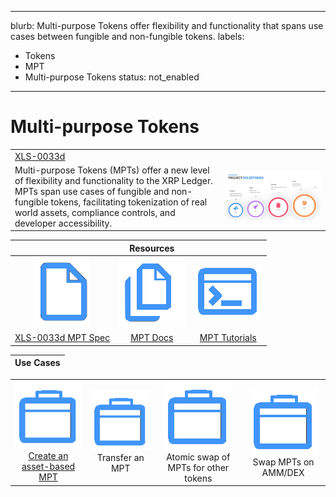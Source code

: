  ---
blurb: Multi-purpose Tokens offer flexibility and functionality that spans use cases between fungible and non-fungible tokens.
labels:
  - Tokens
  - MPT
  - Multi-purpose Tokens
status: not_enabled
---

# Multi-purpose Tokens
|                                                        |                                                           |
|--------------------------------------------------------|-----------------------------------------------------------|
|<a href='https://github.com/XRPLF/XRPL-Standards/tree/master/XLS-0033d-multi-purpose-tokens'>XLS-0033d</a>
Multi-purpose Tokens (MPTs) offer a new level of flexibility and functionality to the XRP Ledger. MPTs span use cases of fungible and non-fungible tokens, facilitating tokenization of real world assets, compliance controls, and developer accessibility.  | ![MPT Milestones](./mpt-milestones.png) |

|                                |              Resources          |                                                 |
|:------------------------------:|:-------------------------------:|:-----------------------------------------------:|
|  ![XLS-0033d Spec](../../images/document2.png) | ![MPT Docs](../../images/documents2.png) | ![MPT Tutorials](../../images/tutorial2.png) |
| [XLS-0033d MPT Spec](https://github.com/XRPLF/XRPL-Standards/tree/master/XLS-0033d-multi-purpose-tokens) | [MPT Docs](https://xrpl.org/docs/concepts/tokens/fungible-tokens/multi-purpose-tokens) | [MPT Tutorials](https://xrpl.org/docs/tutorials/javascript/build-apps/get-started) |

|                                                   Use Cases                                                        |
|:------------------------------------------------------------------------------------------------------------------:|

|                        |                             |                               |                             |
|:----------------------:|:---------------------------:|:-----------------------------:|:---------------------------:|
|[![Use Cases](../../images/use-case2.png)  Create an asset-based MPT](https://xrpl-dev-portal--add-mpt-uc-1.preview.redocly.app/docs/use-cases/tokenization/creating-an-asset-backed-multi-purpose-token) | ![Use Cases](../../images/use-case2.png)  Transfer an MPT | ![Use Cases](../../images/use-case2.png)  Atomic swap of MPTs for other tokens | ![Use Cases](../../images/use-case2.png)  Swap MPTs on AMM/DEX |

